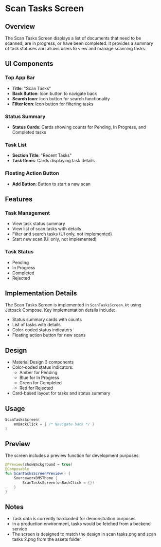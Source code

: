 # Scan Tasks Screen

## Overview

The Scan Tasks Screen displays a list of documents that need to be scanned, are in progress, or have been completed. It provides a summary of task statuses and allows users to view and manage scanning tasks.

## UI Components

### Top App Bar
- **Title**: "Scan Tasks"
- **Back Button**: Icon button to navigate back
- **Search Icon**: Icon button for search functionality
- **Filter Icon**: Icon button for filtering tasks

### Status Summary
- **Status Cards**: Cards showing counts for Pending, In Progress, and Completed tasks

### Task List
- **Section Title**: "Recent Tasks"
- **Task Items**: Cards displaying task details

### Floating Action Button
- **Add Button**: Button to start a new scan

## Features

### Task Management
- View task status summary
- View list of scan tasks with details
- Filter and search tasks (UI only, not implemented)
- Start new scan (UI only, not implemented)

### Task Status
- Pending
- In Progress
- Completed
- Rejected

## Implementation Details

The Scan Tasks Screen is implemented in `ScanTasksScreen.kt` using Jetpack Compose. Key implementation details include:

- Status summary cards with counts
- List of tasks with details
- Color-coded status indicators
- Floating action button for new scans

## Design

- Material Design 3 components
- Color-coded status indicators:
  - Amber for Pending
  - Blue for In Progress
  - Green for Completed
  - Red for Rejected
- Card-based layout for tasks and status summary

## Usage

```kotlin
ScanTasksScreen(
    onBackClick = { /* Navigate back */ }
)
```

## Preview

The screen includes a preview function for development purposes:

```kotlin
@Preview(showBackground = true)
@Composable
fun ScanTasksScreenPreview() {
    SourceworxDMSTheme {
        ScanTasksScreen(onBackClick = {})
    }
}
```

## Notes

- Task data is currently hardcoded for demonstration purposes
- In a production environment, tasks would be fetched from a backend service
- The screen is designed to match the design in scan tasks.png and scan tasks 2.png from the assets folder
